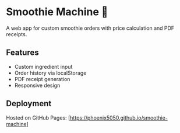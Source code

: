 # Smoothie Machine 🥤

A web app for custom smoothie orders with price calculation and PDF receipts.

## Features
- Custom ingredient input
- Order history via localStorage
- PDF receipt generation
- Responsive design

## Deployment
Hosted on GitHub Pages: [https://phoenix5050.github.io/smoothie-machine]
